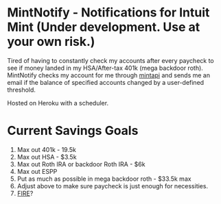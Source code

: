 # MintNotify - Notifications for Intuit Mint (Under development. Use at your own risk.)
Tired of having to constantly check my accounts after every paycheck to see if money landed in my HSA/After-tax 401k (mega backdoor roth). MintNotify checks my account for me through [mintapi](https://github.com/mrooney/mintapi) and sends me an email if the balance of specified accounts changed by a user-defined threshold. 

Hosted on Heroku with a scheduler.

# Current Savings Goals
1. Max out 401k - 19.5k
2. Max out HSA - $3.5k
4. Max out Roth IRA or backdoor Roth IRA - $6k
3. Max out ESPP
4. Put as much as possible in mega backdoor roth - $33.5k max
5. Adjust above to make sure paycheck is just enough for necessities.
6. [FIRE](https://en.wikipedia.org/wiki/FIRE_movement)? 
